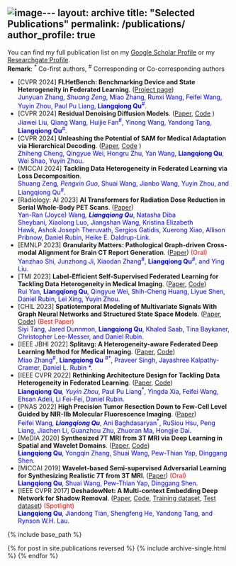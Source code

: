 ![image](https://github.com/Liangqiong/liangqiong.github.io/assets/26383542/a7005658-7ae3-4c63-b493-865cd9a02c93)---
layout: archive
title: "Selected Publications"
permalink: /publications/
author_profile: true
---

You can find my full publication list on my [Google Scholar Profile](https://scholar.google.com/citations?user=ruKpgzwAAAAJ&hl=zh-CN) or my [Researchgate Profile](https://www.researchgate.net/profile/Liangqiong-Qu-2). <br>
**Remark**: <sup>*</sup> Co-first authors,  <sup>#</sup> Corresponding or Co-corresponding authors

- [CVPR 2024] **FLHetBench: Benchmarking Device and State Heterogeneity in Federated Learning**. ([Project page](https://carkham.github.io/FL_Het_Bench/))
 <br> <span style="color:blue;"> Junyuan Zhang<sup>*</sup>, Shuang Zeng<sup>*</sup>, Miao Zhang, Runxi Wang, Feifei Wang, Yuyin Zhou, Paul Pu Liang, **Liangqiong Qu**<sup>#</sup>. 
- [CVPR 2024] **Residual Denoising Diffusion Models**. ([Paper](https://arxiv.org/pdf/2308.13712.pdf), [Code](https://github.com/nachifur/RDDM) )
 <br> <span style="color:blue;"> Jiawei Liu, Qiang Wang, Huijie Fan<sup>#</sup>, Yinong Wang, Yandong Tang, **Liangqiong Qu**<sup>#</sup>. 
- [CVPR 2024] **Unleashing the Potential of SAM for Medical Adaptation via Hierarchical Decoding**. ([Paper](https://arxiv.org/pdf/2403.18271), [Code](https://github.com/Cccccczh404/H-SAM) )
<br> <span style="color:blue;"> Zhiheng Cheng, Qingyue Wei, Hongru Zhu, Yan Wang, **Liangqiong Qu**, Wei Shao, Yuyin Zhou.
- [MICCAI 2024] **Tackling Data Heterogeneity in Federated Learning via Loss Decomposition**. 
<br> <span style="color:blue;"> Shuang Zeng<sup>*</sup>, Pengxin Guo<sup>*</sup>, Shuai Wang, Jianbo Wang, Yuyin Zhou, and Liangqiong Qu<sup>#</sup>.
- [Radiology: AI 2023] **AI Transformers for Radiation Dose Reduction in Serial Whole-Body PET Scans**. ([Paper](https://pubs.rsna.org/doi/full/10.1148/ryai.220246))
<br> <span style="color:blue;"> Yan-Ran (Joyce) Wang<sup>*</sup>, **Liangqiong Qu**<sup>*</sup>, Natasha Diba Sheybani, Xiaolong Luo, Jiangshan Wang, Kristina Elizabeth Hawk, Ashok Joseph Theruvath, Sergios Gatidis, Xuerong Xiao, Allison Pribnow, Daniel Rubin, Heike E. Daldrup-Link.
- [EMNLP 2023] **Granularity Matters: Pathological Graph-driven Cross-modal Alignment
for Brain CT Report Generation**. ([Paper](https://openreview.net/pdf?id=bB32QLrpu4)) <span style="color:red;"> (Oral) 
<br> <span style="color:blue;"> Yanzhao Shi, Junzhong Ji, Xiaodan Zhang<sup>#</sup>, **Liangqiong Qu**<sup>#</sup>, and Ying Liu.
- [TMI 2023] **Label-Efficient Self-Supervised Federated Learning for Tackling Data Heterogeneity in Medical Imaging**. ([Paper](https://ieeexplore-ieee-org.eproxy.lib.hku.hk/stamp/stamp.jsp?tp=&arnumber=10004993&tag=1), [Code](https://github.com/rui-yan/SSL-FL))
<br> <span style="color:blue;"> Rui Yan, **Liangqiong Qu**, Qingyue Wei, Shih-Cheng Huang, Liyue Shen, Daniel Rubin, Lei Xing, Yuyin Zhou.
- [CHIL 2023] **Spatiotemporal Modeling of Multivariate Signals With Graph Neural Networks and Structured State Space Models**. ([Paper](https://arxiv.org/pdf/2211.11176.pdf), [Code](https://github.com/tsy935/graphs4mer)) <span style="color:red;"> (Best Paper)
<br> <span style="color:blue;"> Siyi Tang, Jared Dunnmon, **Liangqiong Qu**, Khaled Saab, Tina Baykaner, Christopher Lee-Messer, and Daniel Rubin.
- [IEEE JBHI 2022] **Splitavg: A Heterogeneity-aware Federated Deep Learning Method for Medical Imaging**. ([Paper](https://ieeexplore.ieee.org/abstract/document/9806163), [Code](https://github.com/zm17943/SplitAVG))
<br> <span style="color:blue;"> Miao Zhang<sup>#</sup>, **Liangqiong Qu** <sup>#</sup><sup>*</sup>, Praveer Singh, Jayashree Kalpathy-Cramer, Daniel L. Rubin *. 
- [IEEE CVPR 2022] **Rethinking Architecture Design for Tackling Data Heterogeneity in Federated Learning**. ([Paper](https://openaccess.thecvf.com/content/CVPR2022/papers/Qu_Rethinking_Architecture_Design_for_Tackling_Data_Heterogeneity_in_Federated_Learning_CVPR_2022_paper.pdf), [Code](https://github.com/Liangqiong/ViT-FL-main))
<br> <span style="color:blue;"> **Liangqiong Qu**<sup>*</sup>, Yuyin Zhou<sup>*</sup>, Paul Pu Liang<sup>*</sup>, Yingda Xia, Feifei Wang, Ehsan Adeli, Li Fei-Fei, Daniel Rubin.
- [PNAS 2022] **High Precision Tumor Resection Down to Few-Cell Level Guided
by NIR-IIb Molecular Fluorescence Imaging**. ([Paper](https://www.pnas.org/doi/full/10.1073/pnas.2123111119))
<br> <span style="color:blue;"> Feifei Wang<sup>*</sup>, **Liangqiong Qu**<sup>*</sup>, Ani Baghdasaryan<sup>*</sup>, RuSiou Hsu, Peng Liang, Jiachen Li, Guanzhou Zhu, Zhuoran Ma, Hongjie Dai.
- [MeDIA 2020] **Synthesized 7T MRI from 3T MRI via Deep Learning in Spatial and Wavelet Domains**. ([Paper](https://www.sciencedirect.com/science/article/pii/S1361841520300293?casa_token=EOp1ZQaY6-wAAAAA:ZDlOHj_p9PlXDc2QtF7hAyzlYS-dqP0vYLJ_tcFD7afoo1w68-EHixRkyYWVAduqz2_mHNHRQA), [Code](https://github.com/Liangqiong/WATNet))
 <br> <span style="color:blue;"> **Liangqiong Qu**, Yongqin Zhang, Shuai Wang, Pew-Thian Yap, Dinggang Shen.
- [MICCAI 2019] **Wavelet-based Semi-supervised Adversarial Learning for Synthesizing Realistic 7T from 3T MRI**. ([Paper](https://link.springer.com/chapter/10.1007/978-3-030-32251-9_86)) <span style="color:red;"> (Oral) 
 <br> <span style="color:blue;"> **Liangqiong Qu**, Shuai Wang, Pew-Thian Yap, Dinggang Shen. 
- [IEEE CVPR 2017] **DeshadowNet: A Multi-context Embedding Deep Network for Shadow Removal**. ([Paper](https://openaccess.thecvf.com/content_cvpr_2017/papers/Qu_DeshadowNet_A_Multi-Context_CVPR_2017_paper.pdf), [Code](https://pan.baidu.com/s/1cKRVJMbemvTOlJgZqk2Nyw), [Training dataset](https://drive.google.com/file/d/1W8vBRJYDG9imMgr9I2XaA13tlFIEHOjS/view), [Test dataset](https://hkuhk-my.sharepoint.com/:f:/g/personal/liangqqu_hku_hk/EqgW2IasbE1NtxtCycnaew4B6JQLsID1SQHUjGr9YwC3Fg?e=9uqw4C)) <span style="color:red;"> (Spotlight)
<br> <span style="color:blue;"> **Liangqiong Qu**, Jiandong Tian, Shengfeng He, Yandong Tang, and Rynson W.H. Lau. 


{% include base_path %}

{% for post in site.publications reversed %}
  {% include archive-single.html %}
{% endfor %}
